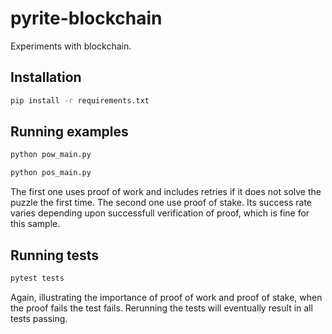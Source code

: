 # pyrite-blockchain

Experiments with blockchain. 

## Installation

```bash
pip install -r requirements.txt
```

## Running examples

```bash
python pow_main.py

python pos_main.py
```

The first one uses proof of work and includes retries if it does not solve the puzzle the first time. 
The second one use proof of stake. Its success rate varies depending upon successfull verification of proof, which is fine for this sample. 

## Running tests

```bash
pytest tests
```

Again, illustrating the importance of proof of work and proof of stake, when the proof fails the test fails. Rerunning the tests will eventually result in all tests passing. 
